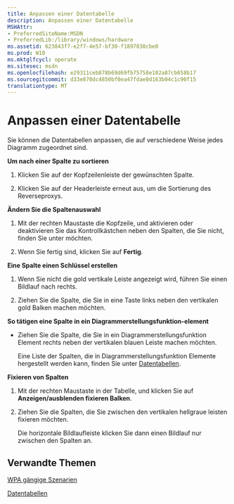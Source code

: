 ```yaml
---
title: Anpassen einer Datentabelle
description: Anpassen einer Datentabelle
MSHAttr:
- PreferredSiteName:MSDN
- PreferredLib:/library/windows/hardware
ms.assetid: 623843f7-e2f7-4e57-bf30-f1897038cbe0
ms.prod: W10
ms.mktglfcycl: operate
ms.sitesec: msdn
ms.openlocfilehash: e29311ceb878b69d69fb75758e102a87cb658b17
ms.sourcegitcommit: d33e870dc4850bf0ea47fdae0d163b04c1c90f15
translationtype: MT
---
```

# <a name="customize-a-data-table"></a>Anpassen einer Datentabelle


Sie können die Datentabellen anpassen, die auf verschiedene Weise jedes Diagramm zugeordnet sind.

**Um nach einer Spalte zu sortieren**

1.  Klicken Sie auf der Kopfzeilenleiste der gewünschten Spalte.

2.  Klicken Sie auf der Headerleiste erneut aus, um die Sortierung des Reverseproxys.

**Ändern Sie die Spaltenauswahl**

1.  Mit der rechten Maustaste die Kopfzeile, und aktivieren oder deaktivieren Sie das Kontrollkästchen neben den Spalten, die Sie nicht, finden Sie unter möchten.

2.  Wenn Sie fertig sind, klicken Sie auf **Fertig**.

**Eine Spalte einen Schlüssel erstellen**

1.  Wenn Sie nicht die gold vertikale Leiste angezeigt wird, führen Sie einen Bildlauf nach rechts.

2.  Ziehen Sie die Spalte, die Sie in eine Taste links neben den vertikalen gold Balken machen möchten.

**So tätigen eine Spalte in ein Diagrammerstellungsfunktion-element**

-   Ziehen Sie die Spalte, die Sie in ein Diagrammerstellungsfunktion Element rechts neben der vertikalen blauen Leiste machen möchten.

    Eine Liste der Spalten, die in Diagrammerstellungsfunktion Elemente hergestellt werden kann, finden Sie unter [Datentabellen](data-tables.md).

**Fixieren von Spalten**

1.  Mit der rechten Maustaste in der Tabelle, und klicken Sie auf **Anzeigen/ausblenden fixieren Balken**.

2.  Ziehen Sie die Spalten, die Sie zwischen den vertikalen hellgraue leisten fixieren möchten.

    Die horizontale Bildlaufleiste klicken Sie dann einen Bildlauf nur zwischen den Spalten an.

## <a name="related-topics"></a>Verwandte Themen


[WPA gängige Szenarien](windows-performance-analyzer-common-scenarios.md)

[Datentabellen](data-tables.md)

 

 







